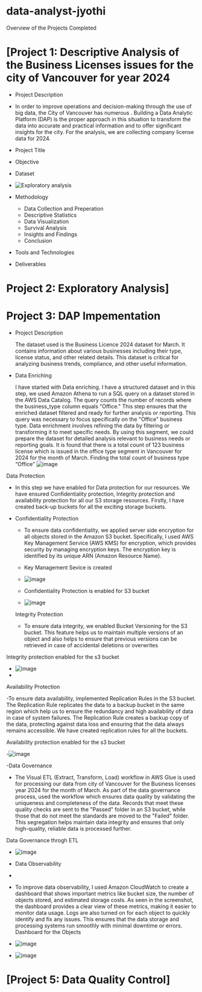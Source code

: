 # data-analyst-jyothi
Overview of the Projects Completed
# [Project 1: Descriptive Analysis of the Business Licenses issues for the city of Vancouver for year 2024 
- Project Description
- In order to improve operations and decision-making through the use of big data, the City of Vancouver has numerous . Building a Data Analytic Platform (DAP) is the proper approach in this situation to transform the data into accurate and practical information and to offer significant insights for the city. For the analysis, we are collecting company license data for 2024.
- Project Title
- Objective
- Dataset
- ![Exploratory analysis](https://github.com/user-attachments/assets/973648d0-39fe-4bdc-ac46-dc077a9abb6d)

- Methodology
  - Data Collection and Preperation
  - Descriptive Statistics
  - Data Visualization
  - Survival Analysis
  - Insights and Findings
  - Conclusion
- Tools and Technologies
- Deliverables
 
# Project 2: Exploratory Analysis]
# Project 3: DAP Impementation
- Project Description
  
  The dataset used is the Business Licence 2024 dataset for March. It contains information about various businesses including their type, license status, and other related details. This dataset is critical for analyzing business trends, compliance, and other useful information.

- Data Enriching
  
  I have started with Data enriching. I have a structured dataset and in this step, we used Amazon Athena to run a SQL query on a dataset stored in the AWS Data Catalog. The query counts the number of records where the business_type column equals "Office." This step ensures that the enriched dataset filtered and ready for further analysis or reporting.
This query was necessary to focus specifically on the "Office" business type. Data enrichment involves refining the data by filtering or transforming it to meet specific needs. By using this segment, we could prepare the dataset for detailed analysis relevant to business needs or reporting goals. It is found that there is a total count of 123 business license which is issued in the office type segment in Vancouver for 2024 for the month of March.
  Finding the total count of business type “Office”
  ![image](https://github.com/user-attachments/assets/231f66db-8c25-41f5-9755-be47a16e9305)

Data Protection

- In this step we have enabled for Data protection for our resources. We have ensured Confidentiality protection, Integrity protection and availability protection for all our S3 storage resources. Firstly, I have created back-up buckets for all the exciting storage buckets.
- 
    Confidentiality Protection
  - To ensure data confidentiality, we applied server side encryption for all objects stored in the Amazon S3 bucket. Specifically, I used AWS Key Management Service (AWS KMS) for encryption, which provides security by managing encryption keys. The encryption key is identified by its unique ARN (Amazon Resource Name).
  - Key Management Sevice is created
    
  - ![image](https://github.com/user-attachments/assets/4d4f8395-bc0c-4686-a3df-9cab93256943)
    
  - Confidentiality Protection is enabled for S3 bucket
    
  - ![image](https://github.com/user-attachments/assets/4592bd40-00a4-4fc2-95f7-a73df4a7e911)

  Integrity Protection

  - To ensure data integrity, we enabled Bucket Versioning for the S3 bucket. This feature helps us to maintain multiple versions of an object and also helps to ensure that previous versions can be retrieved in case of accidental deletions or overwrites

Integrity protection enabled for the s3 bucket

  - ![image](https://github.com/user-attachments/assets/0438569a-54a6-44b2-919e-09ad4b44db3e)
  - 

   Availability Protection

-To ensure data availability, implemented Replication Rules in the S3 bucket. The Replication Rule replicates the data to a backup bucket in the same region which help us to ensure the redundancy and high availability of data in case of system failures. The Replication Rule creates a backup copy of the data, protecting against data loss and ensuring that the data always remains accessible. We have created replication rules for all the buckets.

Availability protection enabled for the s3 bucket
 
  -![image](https://github.com/user-attachments/assets/b0910362-217d-4a5f-9a0e-d74a73f053dd)

-Data Governance

- The Visual ETL (Extract, Transform, Load) workflow in AWS Glue is used for processing our data from city of Vancouver for the Business licenses year 2024 for the month of March. As part of the data governance process,  used the workflow which ensures data quality by validating the uniqueness and completeness of the data. Records that meet these quality checks are sent to the "Passed" folder in an S3 bucket, while those that do not meet the standards are moved to the "Failed" folder. This segregation helps maintain data integrity and ensures that only high-quality, reliable data is processed further.
  
Data Governance throgh ETL
- ![image](https://github.com/user-attachments/assets/06a75ee5-1eb5-42db-b5b3-6b7313b83455)

- Data Observability
- 
- To improve data observability, I used Amazon CloudWatch to create a dashboard that shows important metrics like bucket size, the number of objects stored, and estimated storage costs. As seen in the screenshot, the dashboard provides a clear view of these metrics, making it easier to monitor data usage. Logs are also turned on for each object to quickly identify and fix any issues. This ensures that the data storage and processing systems run smoothly with minimal downtime or errors.
Dashboard for the Objects
- ![image](https://github.com/user-attachments/assets/88eb3b7b-af5d-4e91-9bad-a555724dfc21)
- ![image](https://github.com/user-attachments/assets/67adb151-9c1c-4788-b0a3-4e17eac77b3a)



# [Project 5: Data Quality Control]
